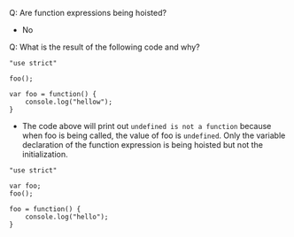 Q: Are function expressions being hoisted?
* No

Q: What is the result of the following code and why?
```
"use strict"

foo();

var foo = function() {
    console.log("hellow");
}
```
* The code above will print out `undefined is not a function` because when foo is being called, the value of foo is `undefined`. Only the variable declaration of the function expression is being hoisted but not the initialization.

```
"use strict"

var foo;
foo();

foo = function() {
    console.log("hello");
}
```

